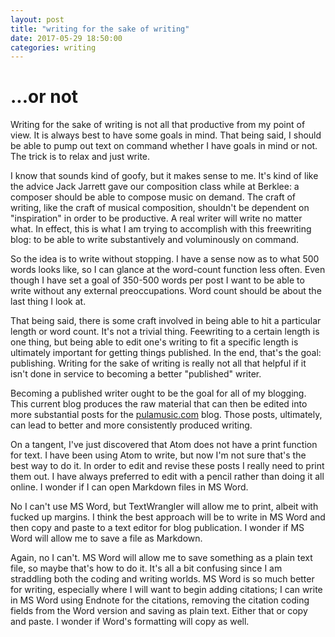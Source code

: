 ```yaml
---
layout: post
title: "writing for the sake of writing"
date: 2017-05-29 18:50:00
categories: writing
---
```


# ...or not

Writing for the sake of writing is not all that productive from my point of view. It is always best to have some goals in mind. That being said, I should be able to pump out text on command whether I have goals in mind or not. The trick is to relax and just write.

I know that sounds kind of goofy, but it makes sense to me. It's kind of like the advice Jack Jarrett gave our composition class while at Berklee: a composer should be able to compose music on demand. The craft of writing, like the craft of musical composition, shouldn't be dependent on "inspiration" in order to be productive. A real writer will write no matter what. In effect, this is what I am trying to accomplish with this freewriting blog: to be able to write substantively and voluminously on command.

So the idea is to write without stopping. I have a sense now as to what 500 words looks like, so I can glance at the word-count function less often. Even though I have set a goal of 350-500 words per post I want to be able to write without any external preoccupations. Word count should be about the last thing I look at.

That being said, there is some craft involved in being able to hit a particular length or word count. It's not a trivial thing. Feewriting to a certain length is one thing, but being able to edit one's writing to fit a specific length is ultimately important for getting things published. In the end, that's the goal: publishing. Writing for the sake of writing is really not all that helpful if it isn't done in service to becoming a better "published" writer.

Becoming a published writer ought to be the goal for all of my blogging. This current blog produces the raw material that can then be edited into more substantial posts for the [pulamusic.com](http://www.pulamusic.com) blog. Those posts, ultimately, can lead to better and more consistently produced writing.

On a tangent, I've just discovered that Atom does not have a print function for text. I have been using Atom to write, but now I'm not sure that's the best way to do it. In order to edit and revise these posts I really need to print them out. I have always preferred to edit with a pencil rather than doing it all online. I wonder if I can open Markdown files in MS Word.

No I can't use MS Word, but TextWrangler will allow me to print, albeit with fucked up margins. I think the best approach will be to write in MS Word and then copy and paste to a text editor for blog publication. I wonder if MS Word will allow me to save a file as Markdown.

Again, no I can't. MS Word will allow me to save something as a plain text file, so maybe that's how to do it. It's all a bit confusing since I am straddling both the coding and writing worlds. MS Word is so much better for writing, especially where I will want to begin adding citations; I can write in MS Word using Endnote for the citations, removing the citation coding fields from the Word version and saving as plain text. Either that or copy and paste. I wonder if Word's formatting will copy as well.

